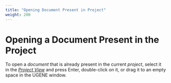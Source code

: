 ```yaml
---
title: "Opening Document Present in Project"
weight: 200
---
```


# Opening a Document Present in the Project

To open a _document_ that is already present in the current _project_, select it in the [_Project View_](../ugene-window-components/project-view) and press Enter, double-click on it, or drag it to an empty space in the UGENE window.